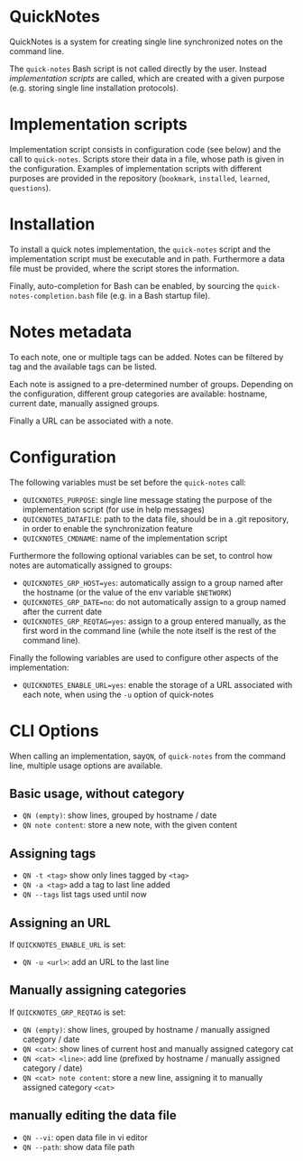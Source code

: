 # QuickNotes

QuickNotes is a system for creating single line synchronized notes on the
command line.

The ``quick-notes`` Bash script is not called directly by the user. Instead
_implementation scripts_ are called, which are created with a given purpose
(e.g. storing single line installation protocols).

# Implementation scripts

Implementation script consists in configuration code (see below) and
the call to ``quick-notes``. Scripts store their data in a file,
whose path is given in the configuration.
Examples of
implementation scripts with different purposes are provided in the repository
(``bookmark``, ``installed``, ``learned``, ``questions``).

# Installation

To install a quick notes implementation, the ``quick-notes`` script and the
implementation script must be executable and in path. Furthermore a data file
must be provided, where the script stores the information.

Finally, auto-completion for Bash can be enabled, by sourcing the
``quick-notes-completion.bash`` file (e.g. in a Bash startup file).

# Notes metadata

To each note, one or multiple tags can be added. Notes can be filtered by tag
and the available tags can be listed.

Each note is assigned to a pre-determined number of groups.
Depending on the configuration, different group categories are available:
hostname, current date, manually assigned groups.

Finally a URL can be associated with a note.

# Configuration

The following variables must be set before the ``quick-notes`` call:
- ``QUICKNOTES_PURPOSE``: single line message stating the purpose of the
  implementation script (for use in help messages)
- ``QUICKNOTES_DATAFILE``: path to the data file, should be in a .git
  repository, in order to enable the synchronization feature
- ``QUICKNOTES_CMDNAME``: name of the implementation script

Furthermore the following optional variables can be set, to control how notes are
automatically assigned to groups:
- ``QUICKNOTES_GRP_HOST=yes``: automatically assign to a group named
after the hostname (or the value of the env variable
``$NETWORK``)
- ``QUICKNOTES_GRP_DATE=no``: do not automatically assign to a group named
after the current date
- ``QUICKNOTES_GRP_REQTAG=yes``: assign to a group entered manually, as the
first word in the command line (while the note itself is the rest of the command
line).

Finally the following variables are used to configure other aspects of the
implementation:

- ``QUICKNOTES_ENABLE_URL=yes``: enable the storage of a URL associated
with each note, when using the ``-u`` option of quick-notes

# CLI Options

When calling an implementation, say``QN``, of ``quick-notes`` from the command line,
multiple usage options are available.

## Basic usage, without category

- ``QN (empty)``: show lines, grouped by hostname / date
- ``QN note content``: store a new note, with the given content

## Assigning tags

- ``QN -t <tag>``     show only lines tagged by ``<tag>``
- ``QN -a <tag>``     add a tag to last line added
- ``QN --tags``       list tags used until now

## Assigning an URL

If ``QUICKNOTES_ENABLE_URL`` is set:
- ``QN -u <url>``:    add an URL to the last line

## Manually assigning categories

If ``QUICKNOTES_GRP_REQTAG`` is set:
- ``QN (empty)``: show lines, grouped by hostname / manually assigned category / date
- ``QN <cat>``: show lines of current host and manually assigned category cat
- ``QN <cat> <line>``: add line (prefixed by hostname / manually assigned category / date)
- ``QN <cat> note content``: store a new line, assigning it to manually assigned
                            category ``<cat>``

## manually editing the data file
- ``QN --vi``:        open data file in vi editor
- ``QN --path``:      show data file path



